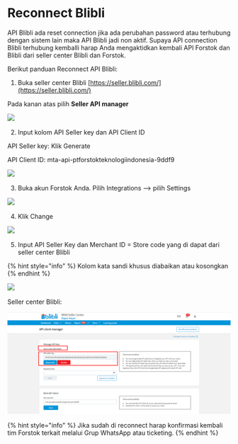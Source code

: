 # Reconnect Blibli

API Blibli ada reset connection jika ada perubahan password atau terhubung dengan sistem lain maka API Blibli jadi non aktif. Supaya API connection Blibli terhubung kemballi harap Anda mengaktidkan kembali API Forstok dan Blibli dari seller center Blibli dan Forstok.  
  
Berikut panduan Reconnect API Blibli:  
  
1. Buka seller center Blibli [https://seller.blibli.com/](https://seller.blibli.com/)

Pada kanan atas pilih **Seller API manager**

![](https://s3.amazonaws.com/cdn.freshdesk.com/data/helpdesk/attachments/production/48087352123/original/tKm0ZsH243V_iC8lTtAN3bRKvPZCtoV1yA.png?1613468287)

2. Input kolom API Seller key dan API Client ID  
  
API Seller key: Klik Generate

API Client ID: mta-api-ptforstokteknologiindonesia-9ddf9

![](https://s3.amazonaws.com/cdn.freshdesk.com/data/helpdesk/attachments/production/48087352720/original/LbA4f7R-UMAA6T7Qs_aWeJfhkgNvDWFzrA.png?1613468465)

3. Buka akun Forstok Anda. Pilih Integrations --&gt; pilih Settings

![](https://s3.amazonaws.com/cdn.freshdesk.com/data/helpdesk/attachments/production/48087354302/original/ssOMnZzUtus-BcqYJwwN8mRsbX2qXYvBOQ.png?1613468906)

4. Klik Change

![](https://s3.amazonaws.com/cdn.freshdesk.com/data/helpdesk/attachments/production/48087354451/original/IuV6Mt2d163NNgeVcoOaddHm0fHY45_Rvw.png?1613468956)

5. Input API Seller Key dan Merchant ID = Store code yang di dapat dari seller center Blibli

{% hint style="info" %}
 Kolom kata sandi khusus diabaikan atau kosongkan
{% endhint %}

![](https://s3.amazonaws.com/cdn.freshdesk.com/data/helpdesk/attachments/production/48087354839/original/Loy1ddf1ZrcSDB9VnjJjr0mU7q-6ud_Abw.png?1613469084)

Seller center Blibli:

![](../../.gitbook/assets/image%20%2885%29.png)

{% hint style="info" %}
Jika sudah di reconnect harap konfirmasi kembali tim Forstok terkait melalui Grup WhatsApp atau ticketing.
{% endhint %}

